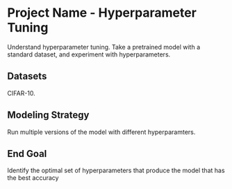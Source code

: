 # Project Name - Hyperparameter Tuning
Understand hyperparameter tuning. Take a pretrained model with a standard dataset, and experiment with hyperparameters.

## Datasets
CIFAR-10.

## Modeling Strategy
Run multiple versions of the model with different hyperparamters.

## End Goal
Identify the optimal set of hyperparameters that produce the model that has the best accuracy

